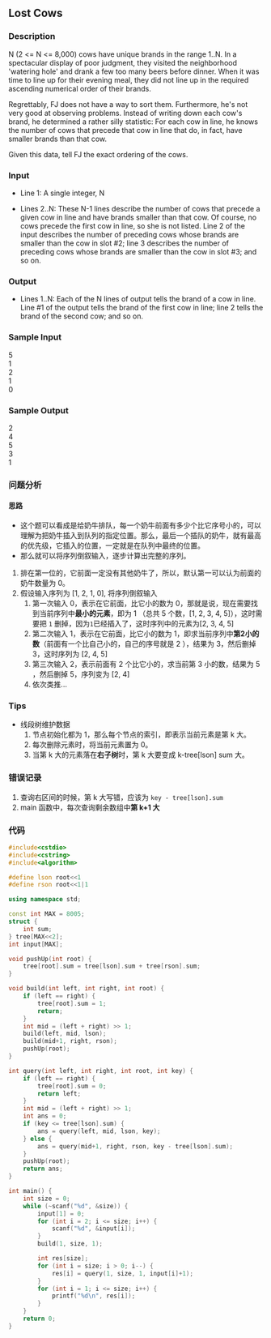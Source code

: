 ## Lost Cows

### Description
N (2 <= N <= 8,000) cows have unique brands in the range 1..N. In a spectacular display of poor judgment, they visited the neighborhood 'watering hole' and drank a few too many beers before dinner. When it was time to line up for their evening meal, they did not line up in the required ascending numerical order of their brands. 

Regrettably, FJ does not have a way to sort them. Furthermore, he's not very good at observing problems. Instead of writing down each cow's brand, he determined a rather silly statistic: For each cow in line, he knows the number of cows that precede that cow in line that do, in fact, have smaller brands than that cow. 

Given this data, tell FJ the exact ordering of the cows.

### Input
* Line 1: A single integer, N 

* Lines 2..N: These N-1 lines describe the number of cows that precede a given cow in line and have brands smaller than that cow. Of course, no cows precede the first cow in line, so she is not listed. Line 2 of the input describes the number of preceding cows whose brands are smaller than the cow in slot #2; line 3 describes the number of preceding cows whose brands are smaller than the cow in slot #3; and so on.

### Output
* Lines 1..N: Each of the N lines of output tells the brand of a cow in line. Line #1 of the output tells the brand of the first cow in line; line 2 tells the brand of the second cow; and so on.

### Sample Input
5  
1  
2  
1  
0  

### Sample Output
2  
4  
5  
3  
1  

### 问题分析
#### 思路
* 这个题可以看成是给奶牛排队，每一个奶牛前面有多少个比它序号小的，可以理解为把奶牛插入到队列的指定位置。那么，最后一个插队的奶牛，就有最高的优先级，它插入的位置，一定就是在队列中最终的位置。
* 那么就可以将序列倒叙输入，逐步计算出完整的序列。

1. 排在第一位的，它前面一定没有其他奶牛了，所以，默认第一可以认为前面的奶牛数量为 0。
1. 假设输入序列为 [1, 2, 1, 0], 将序列倒叙输入
    1. 第一次输入 0，表示在它前面，比它小的数为 0，那就是说，现在需要找到当前序列中**最小的元素**，即为 1 （总共 5 个数，[1, 2, 3, 4, 5]），这时需要把 `1` 删掉，因为`1`已经插入了，这时序列中的元素为[2, 3, 4, 5]
    1. 第二次输入 1，表示在它前面，比它小的数为 1，即求当前序列中**第2小的数**（前面有一个比自己小的，自己的序号就是 2 ），结果为 3，然后删掉 3，这时序列为 [2, 4, 5]
    1. 第三次输入 2，表示前面有 2 个比它小的，求当前第 3 小的数，结果为 5 ，然后删掉 5，序列变为 [2, 4]
    1. 依次类推...

### Tips
* 线段树维护数据
    1. 节点初始化都为 1，那么每个节点的索引，即表示当前元素是第 k 大。
    1. 每次删除元素时，将当前元素置为 0。
    1. 当第 k 大的元素落在**右子树**时，第 k 大要变成 k-tree[lson] sum 大。

### 错误记录
1. 查询右区间的时候，第 k 大写错，应该为 `key - tree[lson].sum`
1. main 函数中，每次查询剩余数组中**第 k+1 大**

### 代码
```cpp
#include<cstdio>
#include<cstring>
#include<algorithm>

#define lson root<<1
#define rson root<<1|1

using namespace std;

const int MAX = 8005;
struct {
    int sum;
} tree[MAX<<2];
int input[MAX];

void pushUp(int root) {
    tree[root].sum = tree[lson].sum + tree[rson].sum;
}

void build(int left, int right, int root) {
    if (left == right) {
        tree[root].sum = 1;
        return;
    }
    int mid = (left + right) >> 1;
    build(left, mid, lson);
    build(mid+1, right, rson);
    pushUp(root);
}

int query(int left, int right, int root, int key) {
    if (left == right) {
        tree[root].sum = 0;
        return left;
    }
    int mid = (left + right) >> 1;
    int ans = 0;
    if (key <= tree[lson].sum) {
        ans = query(left, mid, lson, key);
    } else {
        ans = query(mid+1, right, rson, key - tree[lson].sum);
    }
    pushUp(root);
    return ans;
}

int main() {
    int size = 0;
    while (~scanf("%d", &size)) {
        input[1] = 0;
        for (int i = 2; i <= size; i++) {
            scanf("%d", &input[i]);
        }
        build(1, size, 1);

        int res[size];
        for (int i = size; i > 0; i--) {
            res[i] = query(1, size, 1, input[i]+1);
        }
        for (int i = 1; i <= size; i++) {
            printf("%d\n", res[i]);
        }
    }
    return 0;
}
```
